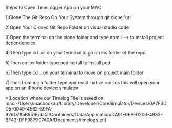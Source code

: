 Steps to Open TimeLogger App on your MAC

1)Clone The Git Repo On Your System through git clone:'url'

2)Open Your Cloned Git Repo Folder on visual studio code

3)Open the terminal on the clone folder and type npm i --> to install project dependencies

4)Then type cd ios on your terminal to go on ios folder of the repo

5)Then on ios folder type pod install to install pod 

6)Then type cd .. on your terminal to move on project main folder 

7)Then from main folder type npx react-native run-ios this will open your app on an iPhone device simulator

*(Location where our Timelog File is saved on mac:-/Users/macbookair/Library/Developer/CoreSimulator/Devices/0A7F3DD5-0049-4E62-89FA-926D785B551E/data/Containers/Data/Application/DA91E6EA-D206-4933-BF43-DFF9879C7A0A/Documents/timelogs.txt)
